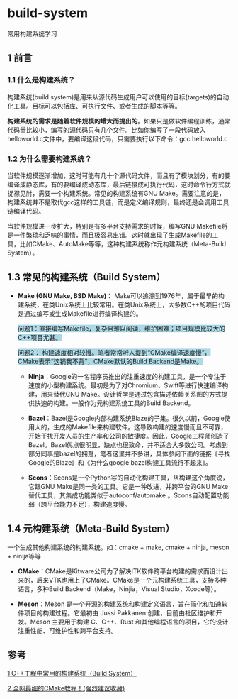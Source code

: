# build-system

常用构建系统学习

## 1 前言

### 1.1 什么是构建系统？

构建系统(build system)是用来从源代码生成用户可以使用的目标(targets)的自动化工具。目标可以包括库、可执行文件、或者生成的脚本等等。

**构建系统的需求是随着软件规模的增大而提出的**。如果只是做软件编程训练，通常代码量比较小，编写的源代码只有几个文件。比如你编写了一段代码放入helloworld.c文件中，要编译这段代码，只需要执行以下命令：gcc helloworld.c

### 1.2 为什么需要构建系统？

当软件规模逐渐增加，这时可能有几十个源代码文件，而且有了模块划分，有的要编译成静态库，有的要编译成动态库，最后链接成可执行代码，这时命令行方式就捉襟见肘，需要一个构建系统。常见的构建系统有GNU Make。需要注意的是，构建系统并不是取代gcc这样的工具链，而是定义编译规则，最终还是会调用工具链编译代码。

当软件规模进一步扩大，特别是有多平台支持需求的时候，编写GNU Makefile将是一件繁琐和乏味的事情，而且极容易出错。这时就出现了生成Makefile的工具，比如CMake、AutoMake等等，这种构建系统称作元构建系统（Meta-Build System）。

## 1.3 常见的构建系统（Build System）

- **Make (GNU Make, BSD Make)**： Make可以追溯到1976年，属于最早的构建系统，在类Unix系统上比较常用。在类Unix系统上，大多数C++的项目代码是通过编写或生成Makefile进行编译构建的。

    <span style="background-color: lightblue;">问题1：直接编写Makefile，复杂且难以阅读，维护困难；项目规模比较大的C++项目尤甚。</span>

    <span style="background-color: lightblue;">问题2： 构建速度相对较慢。笔者常常听人提到“CMake编译速度慢”，CMake表示“这锅我不背”，CMake默认的Build Backend是Make。</span>

  - **Ninja**：Google的一名程序员推出的注重速度的构建工具，是一个专注于速度的小型构建系统。最初是为了对Chromium、Swift等进行快速编译构建，用来替代GNU Make。设计哲学是通过包含描述依赖关系图的方式提供快速的构建。一般作为元构建系统工具的Build Backend。

  - **Bazel**：Bazel是Google内部构建系统Blaze的子集。很久以前，Google使用大的，生成的Makefile来构建软件。这导致构建的速度慢而且不可靠，开始干扰开发人员的生产率和公司的敏捷度。因此，Google工程师创造了Bazel。Bazel优点很明显，缺点也很致命，并不适合大多数公司。考虑到部分同事是bazel的拥趸，笔者这里并不多讲，具体参阅下面的链接《寻找Google的Blaze》和《为什么google bazel构建工具流行不起来》。

  - **Scons**：Scons是一个Python写的自动化构建工具，从构建这个角度说，它跟GNU Make是同一类的工具。它是一种改进，并跨平台的GNU Make替代工具，其集成功能类似于autoconf/automake 。Scons自动配置功能弱（跨平台能力不足），构建速度慢。

## 1.4 元构建系统（Meta-Build System）

一个生成其他构建系统的构建系统。如：cmake + make, cmake + ninja, meson + ninija等等

- **CMake**：CMake是Kitware公司为了解决ITK软件跨平台构建的需求而设计出来的，后来VTK也用上了CMake。CMake是一个元构建系统工具，支持多种语言，多种Build Backend（Make，Ninjia，Visual Studio，Xcode等）。

- **Meson**：Meson 是一个开源的构建系统和构建定义语言，旨在简化和加速软件项目的构建过程。它最初由 Jussi Pakkanen 创建，目前由社区维护和开发。Meson 主要用于构建 C、C++、Rust 和其他编程语言的项目，它的设计注重性能、可维护性和跨平台支持。

## 参考

[1.C++工程中常用的构建系统（Build System）](https://zhuanlan.zhihu.com/p/570846866)

[2.全网最细的CMake教程！(强烈建议收藏)](https://zhuanlan.zhihu.com/p/534439206)

